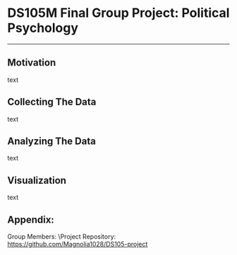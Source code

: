 # DS105M Final Group Project: Political Psychology
---
## Motivation
text
## Collecting The Data
text
## Analyzing The Data
text
## Visualization
text
## Appendix:
Group Members:
\Project Repository: https://github.com/Magnolia1028/DS105-project
